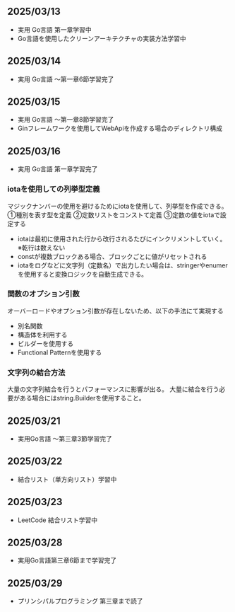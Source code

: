 ## 2025/03/13
- 実用 Go言語 第一章学習中
- Go言語を使用したクリーンアーキテクチャの実装方法学習中

## 2025/03/14
- 実用 Go言語 〜第一章6節学習完了

## 2025/03/15
- 実用 Go言語 〜第一章8節学習完了
- Ginフレームワークを使用してWebApiを作成する場合のディレクトリ構成

## 2025/03/16
- 実用 Go言語 第一章学習完了
### iotaを使用しての列挙型定義
マジックナンバーの使用を避けるためにiotaを使用して、列挙型を作成できる。
①種別を表す型を定義
②定数リストをコンストて定義
③定数の値をiotaで設定する
- iotaは最初に使用された行から改行されるたびにインクリメントしていく。
※乾行は数えない
- constが複数ブロックある場合、ブロックごとに値がリセットされる
- iotaをログなどに文字列（定数名）で出力したい場合は、stringerやenumerを使用すると変換ロジックを自動生成できる。
### 関数のオプション引数
オーバーロードやオプション引数が存在しないため、以下の手法にて実現する
- 別名関数
- 構造体を利用する
- ビルダーを使用する
- Functional Patternを使用する
### 文字列の結合方法
大量の文字列結合を行うとパフォーマンスに影響が出る。
大量に結合を行う必要がある場合にはstring.Builderを使用すること。

## 2025/03/21
- 実用Go言語 〜第三章3節学習完了

## 2025/03/22
- 結合リスト（単方向リスト）学習中

## 2025/03/23
- LeetCode 結合リスト学習中

## 2025/03/28 
- 実用Go言語第三章6節まで学習完了

## 2025/03/29
- プリンシパルプログラミング 第三章まで読了
